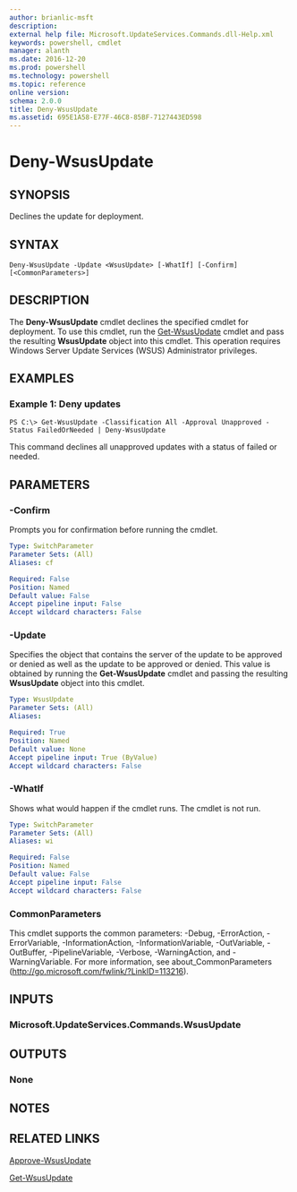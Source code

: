 ```yaml
---
author: brianlic-msft
description: 
external help file: Microsoft.UpdateServices.Commands.dll-Help.xml
keywords: powershell, cmdlet
manager: alanth
ms.date: 2016-12-20
ms.prod: powershell
ms.technology: powershell
ms.topic: reference
online version: 
schema: 2.0.0
title: Deny-WsusUpdate
ms.assetid: 695E1A58-E77F-46C8-85BF-7127443ED598
---
```


# Deny-WsusUpdate

## SYNOPSIS
Declines the update for deployment.

## SYNTAX

```
Deny-WsusUpdate -Update <WsusUpdate> [-WhatIf] [-Confirm] [<CommonParameters>]
```

## DESCRIPTION
The **Deny-WsusUpdate** cmdlet declines the specified cmdlet for deployment.
To use this cmdlet, run the [Get-WsusUpdate](./Get-WsusUpdate.md) cmdlet and pass the resulting **WsusUpdate** object into this cmdlet.
This operation requires Windows Server Update Services (WSUS) Administrator privileges.

## EXAMPLES

### Example 1: Deny updates
```
PS C:\> Get-WsusUpdate -Classification All -Approval Unapproved -Status FailedOrNeeded | Deny-WsusUpdate
```

This command declines all unapproved updates with a status of failed or needed.

## PARAMETERS

### -Confirm
Prompts you for confirmation before running the cmdlet.

```yaml
Type: SwitchParameter
Parameter Sets: (All)
Aliases: cf

Required: False
Position: Named
Default value: False
Accept pipeline input: False
Accept wildcard characters: False
```

### -Update
Specifies the object that contains the server of the update to be approved or denied as well as the update to be approved or denied.
This value is obtained by running the **Get-WsusUpdate** cmdlet and passing the resulting **WsusUpdate** object into this cmdlet.

```yaml
Type: WsusUpdate
Parameter Sets: (All)
Aliases: 

Required: True
Position: Named
Default value: None
Accept pipeline input: True (ByValue)
Accept wildcard characters: False
```

### -WhatIf
Shows what would happen if the cmdlet runs.
The cmdlet is not run.

```yaml
Type: SwitchParameter
Parameter Sets: (All)
Aliases: wi

Required: False
Position: Named
Default value: False
Accept pipeline input: False
Accept wildcard characters: False
```

### CommonParameters
This cmdlet supports the common parameters: -Debug, -ErrorAction, -ErrorVariable, -InformationAction, -InformationVariable, -OutVariable, -OutBuffer, -PipelineVariable, -Verbose, -WarningAction, and -WarningVariable. For more information, see about_CommonParameters (http://go.microsoft.com/fwlink/?LinkID=113216).

## INPUTS

### Microsoft.UpdateServices.Commands.WsusUpdate

## OUTPUTS

### None

## NOTES

## RELATED LINKS

[Approve-WsusUpdate](./Approve-WsusUpdate.md)

[Get-WsusUpdate](./Get-WsusUpdate.md)
